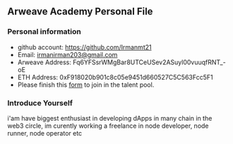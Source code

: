 ## Arweave Academy Personal File

### Personal information

- github account: https://github.com/Irmanmt21
- Email: irmanirman203@gmail.com
- Arweave Address: Fq6YFSsrWMgBar8UTCeUSev2ASuyl00vuuqfRNT_-oE
- ETH Address: 0xF918020b901c8c05e9451d660527C5C563Fcc5F1
- Please finish this [form](https://docs.google.com/forms/d/e/1FAIpQLSfWA5fIIcBgmRppm3jNz5vmf9Mai_QMVil-2pO4r7YKn_Zhtw/viewform?usp=sf_link) to join in the talent pool.

### Introduce Yourself
 i'am have biggest enthusiast in developing dApps in many chain in the web3 circle, im curently working a freelance in node developer, node runner, node operator etc

